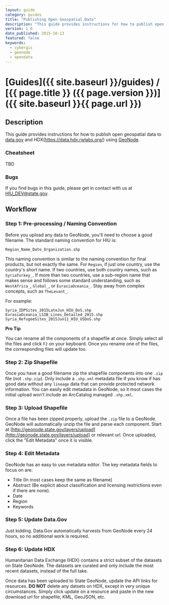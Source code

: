```yaml
---
layout: guide
category: guides
title: "Publishing Open Geospatial Data"
description: "This guide provides instructions for how to publish open geospatial data to [data.gov](http://www.data.gov/) and HDX(https://data.hdx.rwlabs.org/) using [GeoNode](http://geonode.org/), specifically [State GeoNode](http://geonode.state.gov/)."
version: 1.0
date_published: 2015-10-13
featured: false
keywords:
  - cybergis
  - geonode
  - opendata
---
```

# [Guides]({{ site.baseurl }}/guides) / [{{ page.title }} ({{ page.version }})]({{ site.baseurl }}{{ page.url }})

## Description

This guide provides instructions for how to publish open geospatial data to [data.gov](http://www.data.gov/) and HDX(https://data.hdx.rwlabs.org/) using [GeoNode](http://geonode.org/).

### Cheatsheet

TBD

### Bugs

If you find bugs in this guide, please get in contact with us at [HIU_DEV@state.gov](mailto:HIU_DEV@state.gov).

## Workflow

### Step 1: Pre-processing / Naming Convention

Before you upload any data to GeoNode, you'll need to choose a good filename.  The standard naming convention for HIU is:

```
Region_Name_Date_Organization.shp
```

This naming convention is similar to the naming convention for final products, but not exactly the same.  For `Region`, if just one country, use the country's short name.  If two countries, use both country names, such as `SyriaTurkey_`.  If more than two countries, use a sub-region name that makes sense and follows some standard understanding, such as `WestAfrica_`, `Global_`, or `EurasiaOceania_`.  Stay away from complex concepts, such as `TheLevant_`.  

For example:

```
Syria_IDPSites_2015LateJun_HIU_DoS.shp
EurasiaOceania_LSIB_Lines_Detailed_2015.shp
Syria_RefugeeSites_2015Jun11_HIU_USDoS.shp
```

**Pro Tip**

You can rename all the components of a shapefile at once.  Simply select all the files and click `F2` on your keyboard.  Once you rename one of the files, the corresponding files will update too.

### Step 2: Zip Shapefile

Once you have a good filename zip the shapefile components into one `.zip` file (not `.shp.zip`).  Only include a `.shp.xml` metadata file if you know if has good data without any `lineage` data that can provide protected network information.  You can easily edit metadata in GeoNode, so it msot cases the initial upload won't include an ArcCatalog managed `.shp.xml`.

### Step 3: Upload Shapefile

Once a file has been zipped properly, upload the `.zip` file to a GeoNode.  GeoNode will automatically unzip the file and parse each component.  Start at [http://geonode.state.gov/layers/upload](http://geonode.state.gov/layers/upload) or relevant url.  Once uploaded, click the "Edit Metadata" once it is visible.

### Step 4: Edit Metadata

GeoNode has an easy to use metadata editor.  The key metadata fields to focus on are:

- Title (In most cases keep the same as filename)
- Abstract (Be explicit about classification and licensing restrictions even if there are none).
- Date
- Region
- Keywords

### Step 5: Update Data.Gov

Just kidding.  Data.Gov automatically harvests from GeoNode every 24 hours, so no additional work is required.

### Step 6: Update HDX

Humanitarian Data Exchange (HDX) contains a strict subset of the datasets on State GeoNode.  The datasets are curated and only include the most recent datasets, instead of the full take.

Once data has been uploaded to State GeoNode, update the API links for resources.  **DO NOT** delete any datsets on HDX, except in very unique circumstances.  Simply click update on a resource and paste in the new download url for shapefile, KML, GeoJSON, etc.

